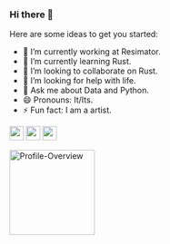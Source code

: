 ### Hi there 👋

Here are some ideas to get you started:

- 🔭 I’m currently working at Resimator.
- 🌱 I’m currently learning Rust.
- 👯 I’m looking to collaborate on Rust.
- 🤔 I’m looking for help with life.
- 💬 Ask me about Data and Python.
- 😄 Pronouns: It/Its.
- ⚡ Fun fact: I am a artist.

<a href="https://www.linkedin.com/in/kushal-gajurel-296296144/"><img src="https://img.shields.io/badge/linkedin-%230077B5.svg?&style=for-the-badge&logo=linkedin&logoColor=white" height=25></a> 
<a href="https://www.instagram.com/kathmandumischief/"><img src="https://img.shields.io/badge/instagram-%23E4405F.svg?&style=for-the-badge&logo=instagram&logoColor=white" height=25></a> 
<a href="mailto:gajurelkushal1994@gmail.com"><img src="https://img.shields.io/badge/gmail-%2312100E.svg?&style=for-the-badge&logo=gmail&logoColor=white" height=25></a>


<img align="left" height="150vh" alt="Profile-Overview"
                src="https://github-readme-streak-stats.herokuapp.com/?user=Mgajurel&theme=tokyonight" />
